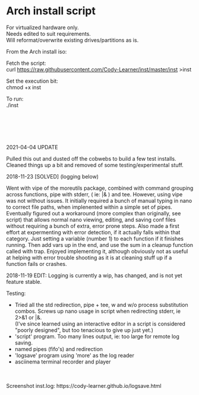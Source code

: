 
# Arch install script

For virtualized hardware only. <br>
Needs edited to suit requirements. <br>
Will reformat/overwrite existing drives/partitions as is. <br>

From the Arch install iso:

Fetch the script: <br>
 curl https://raw.githubusercontent.com/Cody-Learner/inst/master/inst >inst <br>

Set the execution bit:  <br>
 chmod +x inst  <br>

To run: <br>
 ./inst

<br>
<br>
<br>
<br>

2021-04-04 UPDATE <br>

Pulled this out and dusted off the cobwebs to build a few test installs.
Cleaned things up a bit and removed of some testing/experimental stuff. <br>




2018-11-23 [SOLVED] (logging below)   <br>

Went with vipe of the moreutils package, combined with command grouping across functions, pipe with stderr, ( ie: |& ) and tee. 
However, using vipe was not without issues. It initially required a bunch of manual typing in nano to correct file paths, when implenented within a simple set of pipes. 
Eventually figured out a workaround (more complex than originally, see script) that allows normal nano viewing, editing, and saving conf files without requiring a bunch of extra, error prone steps.
Also made a first effort at expermenting with error detection, if it actually falls within that category. Just setting a variable (number 1) to each function if it finishes running.
Then add vars up in the end, and use the sum in a cleanup function called with trap. Enjoyed implementing it, although obviously not as useful at helping with error trouble shooting as it is at 
cleaning stuff up if a function fails or crashes.





2018-11-19 EDIT: Logging is currently a wip, has changed, and is not yet feature stable.<br>

Testing:
 * Tried all the std redirection, pipe + tee, w and w/o process substitution combos. Screws up nano usage in script when redirecting stderr, ie 2>&1 or |&. <br>
   (I've since learned using an interactive editor in a script is considered "poorly designed", but too tenacious to give up just yet.) <br>
 * 'script' program. Too many lines output, ie: too large for remote log saving.
 * named pipes (fifo's) and redirection <br>
 * 'logsave' program using 'more' as the log reader <br>
 * asciinema terminal recorder and player <br>
<br>
<br>
Screenshot inst.log: https://cody-learner.github.io/logsave.html

